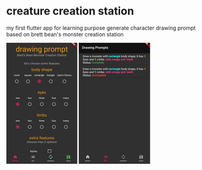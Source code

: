 # creature creation station

my first flutter app for learning purpose
generate character drawing prompt based on brett bean's monster creation station

![main page](https://github.com/cnurrohim/drawingPrompt/blob/master/screenshot/shot_1.jpg?raw=true)
![main page](https://github.com/cnurrohim/drawingPrompt/blob/master/screenshot/shot_2.jpg?raw=true)
